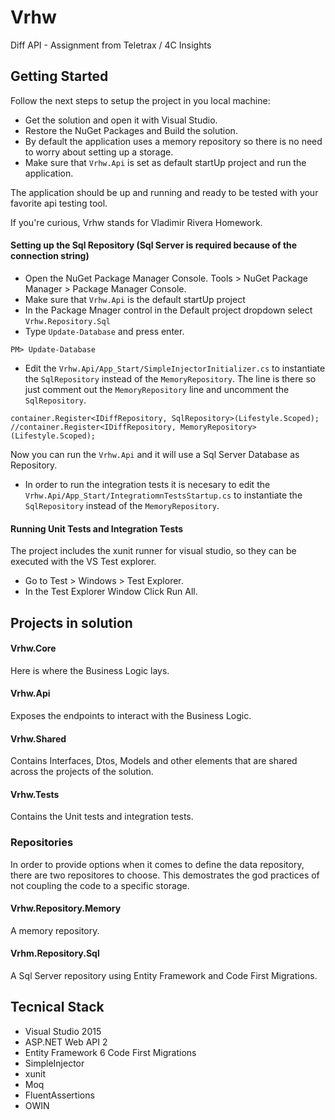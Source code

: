 # Vrhw
Diff API - Assignment from Teletrax / 4C Insights

## Getting Started
Follow the next steps to setup the project in you local machine:
* Get the solution and open it with Visual Studio.
* Restore the NuGet Packages and Build the solution.
* By default the application uses a memory repository so there is no need to worry about setting up a storage.
* Make sure that ```Vrhw.Api``` is set as default startUp project and run the application.

The application should be up and running and ready to be tested with your favorite api testing tool.

If you're curious, Vrhw stands for Vladimir Rivera Homework.

#### Setting up the Sql Repository (Sql Server is required because of the connection string)
* Open the NuGet Package Manager Console. Tools > NuGet Package Manager > Package Manager Console.
* Make sure that ```Vrhw.Api``` is the default startUp project
* In the Package Mnager control in the Default project dropdown select ```Vrhw.Repository.Sql```
* Type ```Update-Database``` and press enter.
```
PM> Update-Database
```
* Edit the ```Vrhw.Api/App_Start/SimpleInjectorInitializer.cs``` to instantiate the ```SqlRepository``` instead of the 
```MemoryRepository```. The line is there so just comment out the ```MemoryRepository``` line and uncomment 
the ```SqlRepository```.
```
container.Register<IDiffRepository, SqlRepository>(Lifestyle.Scoped);
//container.Register<IDiffRepository, MemoryRepository>(Lifestyle.Scoped);
```
Now you can run the ```Vrhw.Api``` and it will use a Sql Server Database as Repository.
* In order to run the integration tests it is necesary to edit the ```Vrhw.Api/App_Start/IntegratiomnTestsStartup.cs``` to instantiate the 
```SqlRepository``` instead of the ```MemoryRepository```.

#### Running Unit Tests and Integration Tests
The project includes the xunit runner for visual studio, so they can be executed with the VS Test explorer.
* Go to Test > Windows > Test Explorer.
* In the Test Explorer Window Click Run All.

## Projects in solution

#### Vrhw.Core
Here is where the Business Logic lays.

#### Vrhw.Api
Exposes the endpoints to interact with the Business Logic.

#### Vrhw.Shared
Contains Interfaces, Dtos, Models and other elements that are shared across the projects of the solution.

#### Vrhw.Tests
Contains the Unit tests and integration tests.

### Repositories
In order to provide options when it comes to define the data repository, there are two repositores to choose.
This demostrates the god practices of not coupling the code to a specific storage.

#### Vrhw.Repository.Memory
A memory repository.

#### Vrhm.Repository.Sql
A Sql Server repository using Entity Framework and Code First Migrations.

## Tecnical Stack
* Visual Studio 2015
* ASP.NET Web API 2
* Entity Framework 6 Code First Migrations
* SimpleInjector
* xunit
* Moq
* FluentAssertions
* OWIN

